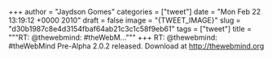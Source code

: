 
+++
author = "Jaydson Gomes"
categories = ["tweet"]
date = "Mon Feb 22 13:19:12 +0000 2010"
draft = false
image = "{TWEET_IMAGE}"
slug = "d30b1987c8e4d3154fbaf64ab21c3c1c58f9eb61"
tags = ["tweet"]
title = """RT: @thewebmind: #theWebM..."""
+++
RT: @thewebmind: #theWebMind Pre-Alpha 2.0.2 released. Download at http://thewebmind.org
